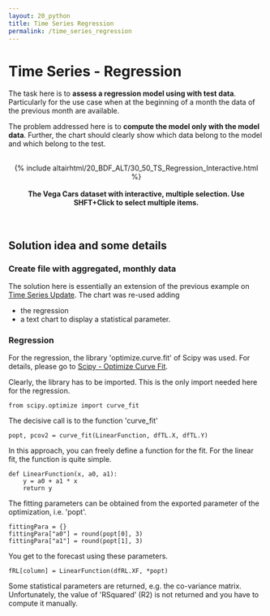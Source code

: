 ```yaml
---
layout: 20_python
title: Time Series Regression
permalink: /time_series_regression
---
```


# Time Series - Regression

The task here is to **assess a regression model using with test data**. Particularly for the use case when at the beginning of a month the data of the previous month are available.

The problem addressed here is to **compute the model only with the model data**. Further, the chart should clearly show which data belong to the model and which belong to the test.

<center>
<br>
{% include altairhtml/20_BDF_ALT/30_50_TS_Regression_Interactive.html %}
<br><br><b>
The Vega Cars dataset with interactive, multiple selection. Use SHFT+Click to select multiple items.
</b><br>
</center>
<br><br>


## Solution idea and some details 

### Create file with aggregated, monthly data

The solution here is essentially an extension of the previous example on [Time Series Update](time_series_updates).
The chart was re-used adding
- the regression
- a text chart to display a statistical parameter.


### Regression

For the regression, the library 'optimize.curve.fit' of Scipy was used. 
For details, please go to [Scipy - Optimize Curve Fit](https://docs.scipy.org/doc/scipy/reference/generated/scipy.optimize.curve_fit.html).

Clearly, the library has to be imported. This is the only import needed here for the regression.
>
    from scipy.optimize import curve_fit

The decisive call is to the function 'curve_fit'

>
    popt, pcov2 = curve_fit(LinearFunction, dfTL.X, dfTL.Y)

In this approach, you can freely define a function for the fit. For the linear fit, the function is quite simple.

>
    def LinearFunction(x, a0, a1):
        y = a0 + a1 * x
        return y


The fitting parameters can be obtained from the exported parameter of the optimization, i.e. 'popt'.

>
    fittingPara = {}
    fittingPara["a0"] = round(popt[0], 3)
    fittingPara["a1"] = round(popt[1], 3)   


You get to the forecast using these parameters.

>
    fRL[column] = LinearFunction(dfRL.XF, *popt)


Some statistical parameters are returned, e.g. the co-variance matrix. 
Unfortunately, the value of 'RSquared' (R2) is not returned and you have to compute it manually.

